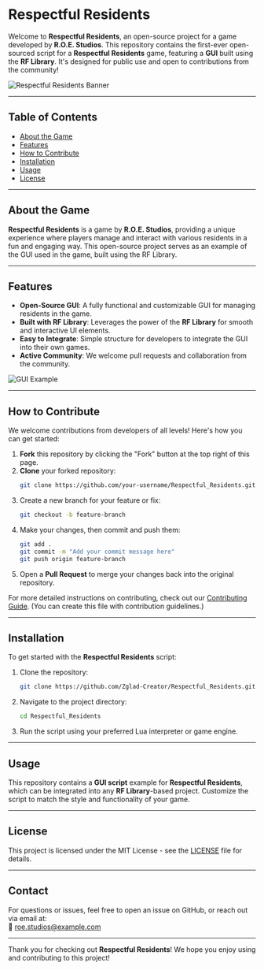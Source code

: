 # Respectful Residents

Welcome to **Respectful Residents**, an open-source project for a game developed by **R.O.E. Studios**. This repository contains the first-ever open-sourced script for a **Respectful Residents** game, featuring a **GUI** built using the **RF Library**. It's designed for public use and open to contributions from the community!

![Respectful Residents Banner]([https://via.placeholder.com/800x300.png](https://avatars.githubusercontent.com/u/183560914?s=400&u=d442c46feb9cf20a1b0858238ef277b2d4c35936&v=4))

---

## Table of Contents
- [About the Game](#about-the-game)
- [Features](#features)
- [How to Contribute](#how-to-contribute)
- [Installation](#installation)
- [Usage](#usage)
- [License](#license)

---

## About the Game

**Respectful Residents** is a game by **R.O.E. Studios**, providing a unique experience where players manage and interact with various residents in a fun and engaging way. This open-source project serves as an example of the GUI used in the game, built using the RF Library.

---

## Features

- **Open-Source GUI**: A fully functional and customizable GUI for managing residents in the game.
- **Built with RF Library**: Leverages the power of the **RF Library** for smooth and interactive UI elements.
- **Easy to Integrate**: Simple structure for developers to integrate the GUI into their own games.
- **Active Community**: We welcome pull requests and collaboration from the community.

![GUI Example](https://via.placeholder.com/600x400.png)  <!-- Replace with a real image of the GUI -->

---

## How to Contribute

We welcome contributions from developers of all levels! Here's how you can get started:

1. **Fork** this repository by clicking the "Fork" button at the top right of this page.
2. **Clone** your forked repository:
    ```bash
    git clone https://github.com/your-username/Respectful_Residents.git
    ```
3. Create a new branch for your feature or fix:
    ```bash
    git checkout -b feature-branch
    ```
4. Make your changes, then commit and push them:
    ```bash
    git add .
    git commit -m "Add your commit message here"
    git push origin feature-branch
    ```
5. Open a **Pull Request** to merge your changes back into the original repository.

For more detailed instructions on contributing, check out our [Contributing Guide](CONTRIBUTING.md). (You can create this file with contribution guidelines.)

---

## Installation

To get started with the **Respectful Residents** script:

1. Clone the repository:
    ```bash
    git clone https://github.com/Zglad-Creator/Respectful_Residents.git
    ```

2. Navigate to the project directory:
    ```bash
    cd Respectful_Residents
    ```

3. Run the script using your preferred Lua interpreter or game engine.

---

## Usage

This repository contains a **GUI script** example for **Respectful Residents**, which can be integrated into any **RF Library**-based project. Customize the script to match the style and functionality of your game.

---

## License

This project is licensed under the MIT License - see the [LICENSE](LICENSE) file for details.

---

## Contact

For questions or issues, feel free to open an issue on GitHub, or reach out via email at:  
📧 roe.studios@example.com

---

Thank you for checking out **Respectful Residents**! We hope you enjoy using and contributing to this project!
